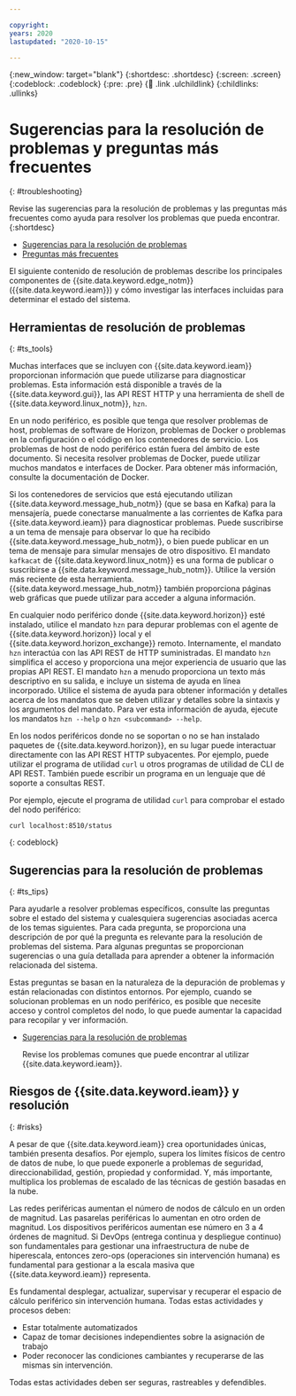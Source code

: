 ```yaml
---

copyright:
years: 2020
lastupdated: "2020-10-15"

---
```


{:new_window: target="blank"}
{:shortdesc: .shortdesc}
{:screen: .screen}
{:codeblock: .codeblock}
{:pre: .pre}
{:child: .link .ulchildlink}
{:childlinks: .ullinks}

# Sugerencias para la resolución de problemas y preguntas más frecuentes
{: #troubleshooting}

Revise las sugerencias para la resolución de problemas y las preguntas más frecuentes como ayuda para resolver los problemas que pueda encontrar.
{:shortdesc}

* [Sugerencias para la resolución de problemas](troubleshooting_devices.md)
* [Preguntas más frecuentes](../getting_started/faq.md)

El siguiente contenido de resolución de problemas describe los principales componentes de {{site.data.keyword.edge_notm}} ({{site.data.keyword.ieam}}) y cómo investigar las interfaces incluidas para determinar el estado del sistema.

## Herramientas de resolución de problemas
{: #ts_tools}

Muchas interfaces que se incluyen con {{site.data.keyword.ieam}} proporcionan información que puede utilizarse para diagnosticar problemas. Esta información está disponible a través de la {{site.data.keyword.gui}}, las API REST HTTP y una herramienta de shell de {{site.data.keyword.linux_notm}}, `hzn`.

En un nodo periférico, es posible que tenga que resolver problemas de host, problemas de software de Horizon, problemas de Docker o problemas en la configuración o el código en los contenedores de servicio. Los problemas de host de nodo periférico están fuera del ámbito de este documento. Si necesita resolver problemas de Docker, puede utilizar muchos mandatos e interfaces de Docker. Para obtener más información, consulte la documentación de Docker.

Si los contenedores de servicios que está ejecutando utilizan {{site.data.keyword.message_hub_notm}} (que se basa en Kafka) para la mensajería, puede conectarse manualmente a las corrientes de Kafka para {{site.data.keyword.ieam}} para diagnosticar problemas. Puede suscribirse a un tema de mensaje para observar lo que ha recibido {{site.data.keyword.message_hub_notm}}, o bien puede publicar en un tema de mensaje para simular mensajes de otro dispositivo. El mandato `kafkacat` de {{site.data.keyword.linux_notm}} es una forma de publicar o suscribirse a {{site.data.keyword.message_hub_notm}}. Utilice la versión más reciente de esta herramienta. {{site.data.keyword.message_hub_notm}} también proporciona páginas web gráficas que puede utilizar para acceder a alguna información.

En cualquier nodo periférico donde {{site.data.keyword.horizon}} esté instalado, utilice el mandato `hzn` para depurar problemas con el agente de {{site.data.keyword.horizon}} local y el {{site.data.keyword.horizon_exchange}} remoto. Internamente, el mandato `hzn` interactúa con las API REST de HTTP suministradas. El mandato `hzn` simplifica el acceso y proporciona una mejor experiencia de usuario que las propias API REST. El mandato `hzn` a menudo proporciona un texto más descriptivo en su salida, e incluye un sistema de ayuda en línea incorporado. Utilice el sistema de ayuda para obtener información y detalles acerca de los mandatos que se deben utilizar y detalles sobre la sintaxis y los argumentos del mandato. Para ver esta información de ayuda, ejecute los mandatos `hzn --help` o `hzn <subcommand> --help`.

En los nodos periféricos donde no se soportan o no se han instalado paquetes de {{site.data.keyword.horizon}}, en su lugar puede interactuar directamente con las API REST HTTP subyacentes. Por ejemplo, puede utilizar el programa de utilidad `curl` u otros programas de utilidad de CLI de API REST. También puede escribir un programa en un lenguaje que dé soporte a consultas REST.

Por ejemplo, ejecute el programa de utilidad `curl` para comprobar el estado del nodo periférico:
```
curl localhost:8510/status
```
{: codeblock}

## Sugerencias para la resolución de problemas
{: #ts_tips}

Para ayudarle a resolver problemas específicos, consulte las preguntas sobre el estado del sistema y cualesquiera sugerencias asociadas acerca de los temas siguientes. Para cada pregunta, se proporciona una descripción de por qué la pregunta es relevante para la resolución de problemas del sistema. Para algunas preguntas se proporcionan sugerencias o una guía detallada para aprender a obtener la información relacionada del sistema.

Estas preguntas se basan en la naturaleza de la depuración de problemas y están relacionadas con distintos entornos. Por ejemplo, cuando se solucionan problemas en un nodo periférico, es posible que necesite acceso y control completos del nodo, lo que puede aumentar la capacidad para recopilar y ver información.

* [Sugerencias para la resolución de problemas](troubleshooting_devices.md)

  Revise los problemas comunes que puede encontrar al utilizar {{site.data.keyword.ieam}}.
  
## Riesgos de {{site.data.keyword.ieam}} y resolución
{: #risks}

A pesar de que {{site.data.keyword.ieam}} crea oportunidades únicas, también presenta desafíos. Por ejemplo, supera los límites físicos de centro de datos de nube, lo que puede exponerle a problemas de seguridad, direccionabilidad, gestión, propiedad y conformidad. Y, más importante, multiplica los problemas de escalado de las técnicas de gestión basadas en la nube.

Las redes periféricas aumentan el número de nodos de cálculo en un orden de magnitud. Las pasarelas periféricas lo aumentan en otro orden de magnitud. Los dispositivos periféricos aumentan ese número en 3 a 4 órdenes de magnitud. Si DevOps (entrega continua y despliegue continuo) son fundamentales para gestionar una infraestructura de nube de hiperescala, entonces zero-ops (operaciones sin intervención humana) es fundamental para gestionar a la escala masiva que {{site.data.keyword.ieam}} representa.

Es fundamental desplegar, actualizar, supervisar y recuperar el espacio de cálculo periférico sin intervención humana. Todas estas actividades y procesos deben:

* Estar totalmente automatizados
* Capaz de tomar decisiones independientes sobre la asignación de trabajo
* Poder reconocer las condiciones cambiantes y recuperarse de las mismas sin intervención.

Todas estas actividades deben ser seguras, rastreables y defendibles.
